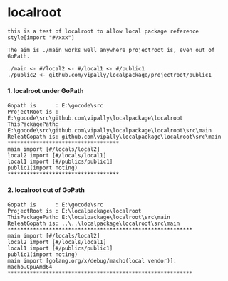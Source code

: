 # localroot
	this is a test of localroot to allow local package reference style[import "#/xxx"]
	
	The aim is ./main works well anywhere projectroot is, even out of GoPath.
	
	./main <- #/local2 <- #/local1 <- #/public1
	./public2 <- github.com/vipally/localpackage/projectroot/public1

#### 1. localroot under GoPath
	Gopath is      : E:\gocode\src
	ProjectRoot is : E:\gocode\src\github.com\vipally\localpackage\localroot
	ThisPackagePath: E:\gocode\src\github.com\vipally\localpackage\localroot\src\main
	ReleatGopath is: github.com\vipally\localpackage\localroot\src\main
	***********************************
	main import [#/locals/local2]
	local2 import [#/locals/local1]
	local1 import [#/publics/public1]
	public1(import noting)
	***********************************

#### 2. localroot out of GoPath
	Gopath is      : E:\gocode\src
	ProjectRoot is : E:\localpackage\localroot
	ThisPackagePath: E:\localpackage\localroot\src\main
	ReleatGopath is: ..\..\localpackage\localroot\src\main
	**********************************************************
	main import [#/locals/local2]
	local2 import [#/locals/local1]
	local1 import [#/publics/public1]
	public1(import noting)
	main import [golang.org/x/debug/macho(local vendor)]: 
	macho.CpuAmd64
	**********************************************************